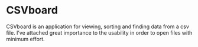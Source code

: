 # CSVboard
CSVboard is an application for viewing, sorting and finding data from a csv file. I’ve attached great importance to the usability in order to open files with minimum effort.
